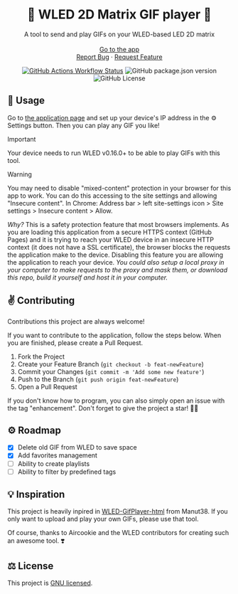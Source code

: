 
<h1 align="center">🚥 WLED 2D Matrix GIF player 🚥</h1>

<p align="center">A tool to send and play GIFs on your WLED-based LED 2D matrix
  <br />
  <br />
  <a href="">Go to the app</a>
  <br />
  <a href="https://github.com/javiink/wled-gifplayer/issues/new?labels=bug&template=bug-report---.md">Report Bug</a>
  ·
  <a href="https://github.com/javiink/wled-gifplayer/issues/new?labels=enhancement&template=feature-request---.md">Request Feature</a>
</p>
<p align="center">
  <a href="https://github.com/Javiink/wled-gifplayer/actions"><img alt="GitHub Actions Workflow Status" src="https://img.shields.io/github/actions/workflow/status/javiink/wled-gifplayer/build-release.yml"></a>
  <img alt="GitHub package.json version" src="https://img.shields.io/github/package-json/v/javiink/wled-gifplayer">
  <img alt="GitHub License" src="https://img.shields.io/github/license/javiink/wled-gifplayer">
</p>

## 🚀 Usage

Go to <a href="">the application page</a> and set up your device's IP address in the ⚙️ Settings button. Then you can play any GIF you like!

> [!IMPORTANT]  
> Your device needs to run WLED v0.16.0+ to be able to play GIFs with this tool.

> [!WARNING]
> You may need to disable "mixed-content" protection in your browser for this app to work. You can do this accessing to the site settings and allowing "Insecure content". In Chrome: Address bar > left site-settings icon > Site settings > Insecure content > Allow.
>
> *Why?* This is a safety protection feature that most browsers implements. As you are loading this application from a secure HTTPS context (GitHub Pages) and it is trying to reach your WLED device in an insecure HTTP context (it does not have a SSL certificate), the browser blocks the requests the application make to the device. Disabling this feature you are allowing the application to reach your device. *You could also setup a local proxy in your computer to make requests to the proxy and mask them, or download this repo, build it yourself and host it in your computer.*

## ✌️ Contributing

Contributions this project are always welcome!

If you want to contribute to the application, follow the steps below. When you are finished, please create a Pull Request.

1. Fork the Project
2. Create your Feature Branch (`git checkout -b feat-newFeature`)
3. Commit your Changes (`git commit -m 'Add some new feature'`)
4. Push to the Branch (`git push origin feat-newFeature`)
5. Open a Pull Request

If you don't know how to program, you can also simply open an issue with the tag "enhancement".
Don't forget to give the project a star! 🌟💖

## ⚙️ Roadmap

- [x] Delete old GIF from WLED to save space
- [x] Add favorites management
- [ ] Ability to create playlists
- [ ] Ability to filter by predefined tags

## 💡 Inspiration

This project is heavily inpired in <a href="https://github.com/Manut38/WLED-GifPlayer-html">WLED-GifPlayer-html</a> from Manut38. If you only want to upload and play your own GIFs, please use that tool.

Of course, thanks to Aircookie and the WLED contributors for creating such an awesome tool. ❣️

## ⚖️ License

This project is [GNU licensed](LICENSE).
